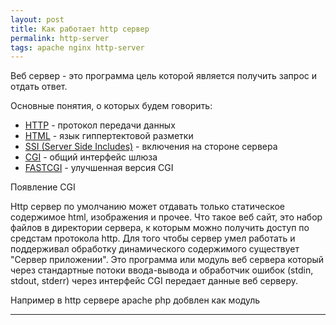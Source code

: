 ```yaml
--- 
layout: post 
title: Как работает http сервер
permalink: http-server
tags: apache nginx http-server
--- 
```


Веб сервер - это программа цель которой является получить запрос и отдать ответ.

Основные понятия, о которых будем говорить:

- [HTTP](https://ru.wikipedia.org/wiki/HTTP) - протокол передачи данных
- [HTML](https://ru.wikipedia.org/wiki/HTML) - язык гиппертектовой разметки
- [SSI (Server Side Includes)](https://ru.wikipedia.org/wiki/SSI_(%D0%BF%D1%80%D0%BE%D0%B3%D1%80%D0%B0%D0%BC%D0%BC%D0%B8%D1%80%D0%BE%D0%B2%D0%B0%D0%BD%D0%B8%D0%B5)) - включения на стороне сервера
- [CGI](https://ru.wikipedia.org/wiki/CGI) - общий интерфейс шлюза
- [FASTCGI](https://ru.wikipedia.org/wiki/FastCGI) - улучшенная версия CGI


Появление CGI

Http сервер по умолчанию может отдавать только статическое содержимое html, изображения и прочее.
Что такое веб сайт, это набор файлов в директории сервера, к которым можно получить доступ по средстам протокола http.
Для того чтобы сервер умел работать и поддерживал обработку динамического содержимого существует "Сервер приложении". Это программа или модуль веб сервера
который через стандартные потоки ввода-вывода и обработчик ошибок (stdin, stdout, stderr) через интерфейс CGI передает данные веб серверу.

Например в http сервере apache php добвлен как модуль

----

